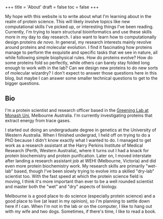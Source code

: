 +++
title = 'About'
draft = false
toc = false
+++

My hope with this website is to write about what I'm
learning about in the realm of protein science.
This will likely involve topics like new computational skills I've picked up, 
or interesting things I've been reading.
Currently, I'm trying to learn structural bioinformatics and use these skills more in my
day to day research.
I also want to learn how to computationally design proteins *de novo*.
In general, my research interests mainly revolve around proteins and molecular evolution.
I find it fascinating how proteins manage to perform the exquisite and specific tasks that we see in nature,
all while following simple biophysical rules.
How do proteins evolve? How do some proteins fold so perfectly, while others can barely stay
folded long enough to work with in the lab? Can we design new proteins to do new
sorts of molecular wizardry?
I don't expect to answer those questions here in this blog,
but maybe I can answer some smaller technical questions to get to the bigger questions.

## Bio
I'm a protein scientist and research officer based in the [Greening Lab at Monash Uni](http://www.greeninglab.com/about/), Melbourne Australia.
I'm currently investigating proteins that extract energy from trace gases.

I started out doing an undergraduate degree in genetics at the University of Western Australia. 
When I finished undergrad, I held off on trying to do a PhD because I didn't know exactly what I wanted to do. 
I managed to get work as a research assistant at the Harry Perkins Institute of Medical Research
(Perth, Western Australia), where it turns out I had a knack for protein biochemistry and protein purification. 
Later on, I moved interstate after landing a research assistant job at WEHI (Melbourne, Victoria) and did even more protein biochemistry work.
My research skills are primarily "wet-lab" based, though I've been slowly trying to evolve into a skilled "dry-lab" scientist too.
With the fast speed at which the protein science field is moving,
I think it's more important than ever to be a well rounded scientist and master both the "wet" and "dry" aspects of biology.

Melbourne is a good place to do science (especially protein science) and a good place to
live (at least in my opinion), so I'm planning to settle down here if I can.
When I'm not in the lab or on the computer, I like to hang out with my wife and two dogs.
Sometimes, if there's time, I like to read a book.
